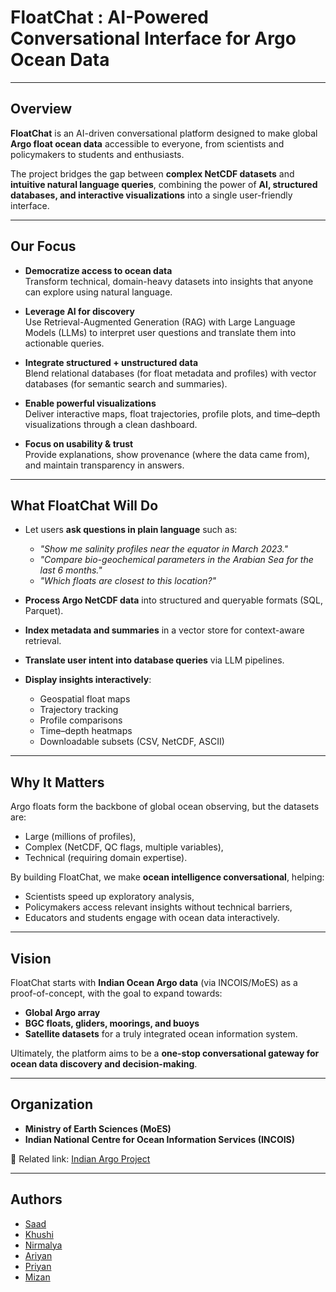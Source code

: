 #  FloatChat : AI-Powered Conversational Interface for Argo Ocean Data

---

## Overview

**FloatChat** is an AI-driven conversational platform designed to make global **Argo float ocean data** accessible to everyone, from scientists and policymakers to students and enthusiasts.  

The project bridges the gap between **complex NetCDF datasets** and **intuitive natural language queries**, combining the power of **AI, structured databases, and interactive visualizations** into a single user-friendly interface.

---

##  Our Focus

- **Democratize access to ocean data**  
  Transform technical, domain-heavy datasets into insights that anyone can explore using natural language.

- **Leverage AI for discovery**  
  Use Retrieval-Augmented Generation (RAG) with Large Language Models (LLMs) to interpret user questions and translate them into actionable queries.

- **Integrate structured + unstructured data**  
  Blend relational databases (for float metadata and profiles) with vector databases (for semantic search and summaries).

- **Enable powerful visualizations**  
  Deliver interactive maps, float trajectories, profile plots, and time–depth visualizations through a clean dashboard.

- **Focus on usability & trust**  
  Provide explanations, show provenance (where the data came from), and maintain transparency in answers.

---

## What FloatChat Will Do

- Let users **ask questions in plain language** such as:
  - *"Show me salinity profiles near the equator in March 2023."*
  - *"Compare bio-geochemical parameters in the Arabian Sea for the last 6 months."*
  - *"Which floats are closest to this location?"*

- **Process Argo NetCDF data** into structured and queryable formats (SQL, Parquet).

- **Index metadata and summaries** in a vector store for context-aware retrieval.

- **Translate user intent into database queries** via LLM pipelines.

- **Display insights interactively**:
  - Geospatial float maps
  - Trajectory tracking
  - Profile comparisons
  - Time–depth heatmaps
  - Downloadable subsets (CSV, NetCDF, ASCII)

---

## Why It Matters

Argo floats form the backbone of global ocean observing, but the datasets are:
- Large (millions of profiles),
- Complex (NetCDF, QC flags, multiple variables),
- Technical (requiring domain expertise).

By building FloatChat, we make **ocean intelligence conversational**, helping:
- Scientists speed up exploratory analysis,
- Policymakers access relevant insights without technical barriers,
- Educators and students engage with ocean data interactively.

---

## Vision

FloatChat starts with **Indian Ocean Argo data** (via INCOIS/MoES) as a proof-of-concept, with the goal to expand towards:
- **Global Argo array**
- **BGC floats, gliders, moorings, and buoys**
- **Satellite datasets** for a truly integrated ocean information system.

Ultimately, the platform aims to be a **one-stop conversational gateway for ocean data discovery and decision-making**.

---

## Organization

- **Ministry of Earth Sciences (MoES)**
- **Indian National Centre for Ocean Information Services (INCOIS)**

📌 Related link: [Indian Argo Project](https://incois.gov.in/OON/index.jsp)

---

## Authors

- [Saad](https://www.github.com/saad-mh)
- [Khushi](https://github.com/khushimehta18)
- [Nirmalya](https://www.github.com/devniru2704)
- [Ariyan](https://www.github.com/ariyan-cmd)
- [Priyan](https://github.com/priyan212)
- [Mizan](https://github.com/octopus)


